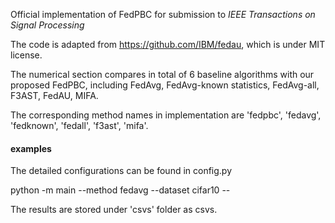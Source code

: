 Official implementation of FedPBC for submission to *IEEE Transactions on Signal Processing*

The code is adapted from https://github.com/IBM/fedau, which is under MIT license.

The numerical section compares in total of 6 baseline algorithms with our proposed FedPBC, including FedAvg, FedAvg-known statistics, FedAvg-all, F3AST, FedAU, MIFA.

The corresponding method names in implementation are 'fedpbc', 'fedavg', 'fedknown', 'fedall', 'f3ast', 'mifa'.

#### examples
The detailed configurations can be found in config.py

python -m main --method fedavg --dataset cifar10 --


The results are stored under 'csvs' folder as csvs.